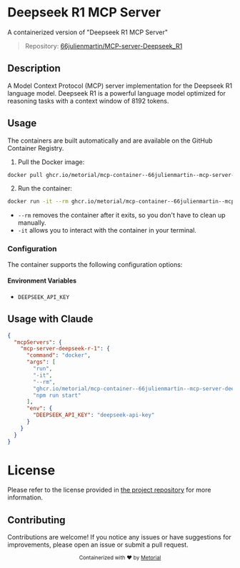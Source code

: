 
# Deepseek R1 MCP Server

A containerized version of "Deepseek R1 MCP Server"

> Repository: [66julienmartin/MCP-server-Deepseek_R1](https://github.com/66julienmartin/MCP-server-Deepseek_R1)

## Description

A Model Context Protocol (MCP) server implementation for the Deepseek R1 language model. Deepseek R1 is a powerful language model optimized for reasoning tasks with a context window of 8192 tokens.


## Usage

The containers are built automatically and are available on the GitHub Container Registry.

1. Pull the Docker image:

```bash
docker pull ghcr.io/metorial/mcp-container--66julienmartin--mcp-server-deepseek_r1--mcp-server-deepseek-r-1
```

2. Run the container:

```bash
docker run -it --rm ghcr.io/metorial/mcp-container--66julienmartin--mcp-server-deepseek_r1--mcp-server-deepseek-r-1 
```

- `--rm` removes the container after it exits, so you don't have to clean up manually.
- `-it` allows you to interact with the container in your terminal.


### Configuration

The container supports the following configuration options:




#### Environment Variables

- `DEEPSEEK_API_KEY`




## Usage with Claude

```json
{
  "mcpServers": {
    "mcp-server-deepseek-r-1": {
      "command": "docker",
      "args": [
        "run",
        "-it",
        "--rm",
        "ghcr.io/metorial/mcp-container--66julienmartin--mcp-server-deepseek_r1--mcp-server-deepseek-r-1",
        "npm run start"
      ],
      "env": {
        "DEEPSEEK_API_KEY": "deepseek-api-key"
      }
    }
  }
}
```

# License

Please refer to the license provided in [the project repository](https://github.com/66julienmartin/MCP-server-Deepseek_R1) for more information.

## Contributing

Contributions are welcome! If you notice any issues or have suggestions for improvements, please open an issue or submit a pull request.

<div align="center">
  <sub>Containerized with ❤️ by <a href="https://metorial.com">Metorial</a></sub>
</div>
  